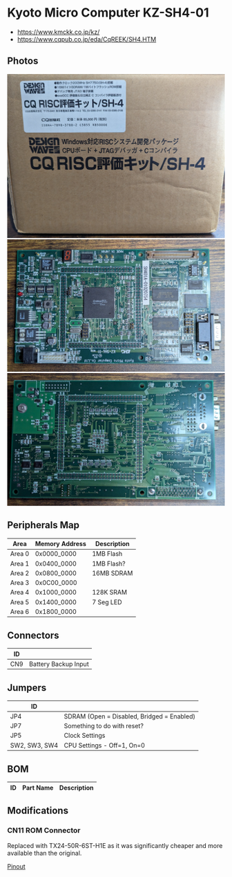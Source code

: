 # Kyoto Micro Computer KZ-SH4-01
- https://www.kmckk.co.jp/kz/
- https://www.cqpub.co.jp/eda/CqREEK/SH4.HTM

## Photos
![Box](box.jpg)
![PCB Top](pcb_top.jpg)
![PCB Bottom](pcb_bottom.jpg)

## Peripherals Map
| Area | Memory Address | Description |
| ---- | -------------- | ----------- |
| Area 0 | 0x0000_0000 | 1MB Flash |
| Area 1 | 0x0400_0000 | 1MB Flash? |
| Area 2 | 0x0800_0000 | 16MB SDRAM |
| Area 3 | 0x0C00_0000 |  |
| Area 4 | 0x1000_0000 | 128K SRAM |
| Area 5 | 0x1400_0000 | 7 Seg LED |
| Area 6 | 0x1800_0000 |  |

## Connectors
| ID |   |
| -- | - |
| CN9 | Battery Backup Input |

## Jumpers
| ID |    |
| -- | -- |
| JP4 | SDRAM (Open = Disabled, Bridged = Enabled) |
| JP7 | Something to do with reset? |
| JP5 | Clock Settings |
| SW2, SW3, SW4 | CPU Settings -    Off=1, On=0 |

## BOM
| ID | Part Name | Description |
| -- | --------- | ----------- |

## Modifications
### CN11 ROM Connector
Replaced with TX24-50R-6ST-H1E as it was significantly cheaper and more available than the original.
 
[Pinout](rom_emu_pinout.md)